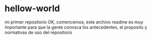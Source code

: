 # hellow-world
mi primer repositorio
OK, comencemos, este archivo readme es muy importante para que la gente conosca los antecedentes, el proposito y normativas de uso del repositorio
